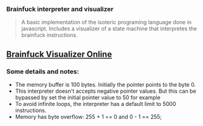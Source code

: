 ### Brainfuck interpreter and visualizer

> A basic implementation of the isoteric programing language done in javascript. Includes a visualizer of a state machine that interpretes the brainfuck instructions.

## [Brainfuck Visualizer Online](https://eugenioenko.github.io/brainfuck-visualizer/html/)

### Some details and notes:

* The memory buffer is 100 bytes. Initially the pointer points to the byte 0.
* This interpreter doesn't accepts negative pointer values. But this can be bypassed by set the initial pointer value to 50 for example
* To avoid infinite loops, the interpreter has a default limit to 5000 instructions.
* Memory  has byte overflow:  255 + 1 == 0 and 0 - 1 == 255;